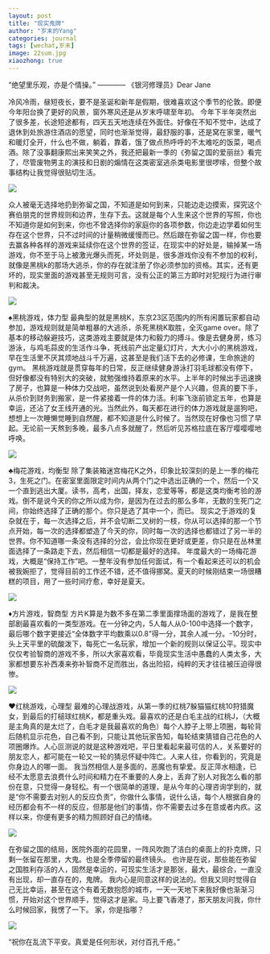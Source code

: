 ```yaml
---
layout: post
title: "现实鬼牌"
author: "岁末的Yang"
categories: journal
tags: [wechat,岁末]
image: 22sum.jpg
xiaozhong: true
---
```


“绝望里乐观，亦是个情操。” ———— 《银河修理员》Dear Jane

冷风冷雨，昼短夜长，要不是圣诞和新年是假期，很难喜欢这个季节的伦敦。即便今年阳台换了更好的风景，窗外寒风还是从岁末呼啸至年初。
今年下半年突然出了很多差，长途短途都有，四天五天地连续在外面住。好像在不知不觉中，达成了退休到处旅游住酒店的愿望，同时也渐渐觉得，最舒服的事，还是窝在家里，暖气和暖灯全开，什么也不做，躺着，靠着，饿了做点热呼呼的不太难吃的饭菜，喝点酒。除了没事翻康熙出来笑笑之外，我还把最新一季的《弥留之国的爱丽丝》看完了，尽管废物男主的演技和日剧的煽情在这类密室逃杀类电影里很啰嗦，但整个故事结构让我觉得很贴切生活。

![](/assets/img/22sum1.jpg?raw=true)

众人被毫无选择地扔到弥留之国，不知道是如何到来，只能边走边摸索，探究这个赛伯朋克的世界规则和边界，生存下去。这就是每个人生来这个世界的写照，你也不知道你是如何到来，你也不曾选择你的家庭你的各项参数，你边走边学着如何生存在这个世界，只不过时间的计量稍微缓慢而已。然后跟在弥留之国一样，你也要去赢各种各样的游戏来延续你在这个世界的签证，在现实中的好处是，输掉某一场游戏，你不至于马上被激光爆头而死，坏处则是，很多游戏你没有不参加的权利，就像是黑桃k的那场大逃杀，你的存在就注册了你必须参加的资格。其实，还有更坏的，现实里面的游戏甚至无规则可言，没有公正的第三方即时对犯规行为进行审判和裁决。

![](/assets/img/22sum2.jpg?raw=true)

♠黑桃游戏，体力型
最典型的就是黑桃K，东京23区范围内的所有闲置玩家都自动参加，游戏规则就是简单粗暴的大逃杀，杀死黑桃K取胜，全灭game over。除了基本的移动躲避技巧，这类游戏主要就是体力和毅力的搏斗。像是去健身房，练习游泳，与鸡毛蒜皮的生活作斗争，死线前产出定量幻灯片，大大小小的黑桃游戏，早在生活里不厌其烦地战斗千万遍，这甚至是我们活下去的必修课，生命旅途的gym。
黑桃游戏就是贯穿每年的日常，反正继续健身游泳打羽毛球都没有停下，但好像都没有特别大的突破，就勉强维持着原来的水平。上半年的时候出手迅速换了房子，也算是一种体力交战吧，虽然说到处看房产是个人兴趣，但真的要下手，从杀价到财务到搬家，是一件紧接着一件的体力活。利率飞涨前锁定五年，也算是幸运，还沾了女王线开通的光。当然此外，每天都在进行的体力游戏就是遛狗吧，想想上一次睡懒觉睡到自然醒，都不知道是什么时候了。当然现在好像也习惯了早起。无论前一天熬到多晚，最多八点多就醒了，然后听见苏格拉底在客厅嘤嘤嘤地呼唤。

![](/assets/img/22sum3.jpg?raw=true)

♣梅花游戏，均衡型
除了集装箱迷宫梅花K之外，印象比较深刻的是上一季的梅花3，生死之门。在密室里面限定时间内从两个门之中选出正确的一个，然后一个又一个直到逃出大厦。读书，高考，出国，择友，恋爱等等，都是这类均衡考验的游戏。倒不是说今天的你之所以成为你，是因为在过去的那么多年，无数的生死门之间，你始终选择了正确的那个。你只是选了其中一个，而已。
现实之于游戏的复杂就在于，每一次选择之后，并不会切断二叉树的一枝，你从可以选择的那一个节点开始，每一次的选择都塑造了今天的你，同时每一次的选择也都错过了另一半的世界。你不知道哪一条没有选择的分岔，会比你现在更好或更差，你只是在丛林里面选择了一条路走下去，然后相信一切都是最好的选择。
年度最大的一场梅花游戏，大概是“保持工作”吧。一整年没有参加任何面试，有一个看起来还可以的机会被我婉拒了，觉得目前的工作还不错，还不值得挪窝。夏天的时候刚结束一场很糟糕的项目，用了一些时间疗愈，幸好是夏天。

![](/assets/img/22sum4.jpg?raw=true)

♦方片游戏，智商型
方片K算是为数不多在第二季里面撑场面的游戏了，是我在整部剧最喜欢看的一类型游戏。在一分钟之内，5人每人从0-100中选择一个数字，最后哪个数字更接近“全体数字平均数乘以0.8”得一分，其余人减一分。-10分时，头上天平里的硫酸泼下，每死亡一名玩家，增加一个新的规则以保证公平。现实中仅仅考验智商的游戏不多，所以大家喜欢看，毕竟现实生活中愚蠢的人类太多，大家都想要东补西凑来弥补智商不足而胜出，各出险招，纯粹的天才往往被压迫得很惨。

![](/assets/img/22sum5.jpg?raw=true)

♥红桃游戏，心理型
最难的心理战游戏，从第一季的红桃7躲猫猫红桃10狩猎魔女，到最后的打槌球红桃K，都是重头戏。最喜欢的还是白毛主战的红桃J，（大概是主角真的是太烂了，白毛才是我最喜欢的角色）每个人脖子上带上项圈，每轮背后随机显示花色，自己看不到，只能让其他玩家告知，每轮结束猜错自己花色的人项圈爆炸。人心叵测说的就是这种游戏吧，平日里看起来最可信的人，关系要好的朋友恋人，都可能在一轮又一轮的猜忌怀疑中阵亡。人来人往，你看到的，究竟是你身边人的哪一面。
我当然相信人是多面的，恶魔也有挚爱。反正萍水相逢，已经不太愿意去浪费什么时间和精力在不重要的人身上，丢弃了别人对我怎么看的那份在意，只觉得一身轻松。有一个很简单的道理，是从今年的心理咨询学到的，就是“你不需要去对别人的反应负责”，你做什么事情，说什么话，每个人根据自身的经历都会有不一样的反应，但那是他们的事情，你不需要去过多在意或者内疚。这样以来，你便有更多的精力照顾好自己的情绪。

![](/assets/img/22sum6.jpg?raw=true)

在弥留之国的结局，医院外面的花园里，一阵风吹跑了洁白的桌面上的扑克牌，只剩一张留在那里，大鬼。也是全季停留的最终镜头。
也许是在说，那些能在弥留之国胜利存活的人，固然是幸运的，可现实生活才是那张，最大，最综合，一直没有出现，却一直存在的，鬼牌。
我内心是同意这样的说法的。但我又同时觉得自己无比幸运，甚至在这个有着无数抱怨的城市，一天一天地下来我好像也渐渐习惯，开始对这个世界顺手，觉得这才是家。马上要飞香港了，那天朋友问我，你什么时候回家，我愣了一下。
家，你是指哪？

![](/assets/img/22sum7.jpg?raw=true)

“祝你在乱流下平安。真爱是任何形状，对付百孔千疮。”
